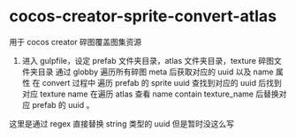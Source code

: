 # cocos-creator-sprite-convert-atlas
用于 cocos creator 碎图覆盖图集资源

1. 进入 gulpfile，设定 prefab 文件夹目录，atlas 文件夹目录，texture 碎图文件夹目录
通过 globby 遍历所有碎图 meta 后获取对应的 uuid 以及 name 属性
在 convert 过程中 遍历 prefab 的 sprite uuid 查找到对应的 uuid 后找到对应 texture name
在遍历 atlas 查看 name contain texture_name 后替换对应 prefab 的 uuid 。

这里是通过 regex 直接替换 string 类型的 uuid 但是暂时没这么写